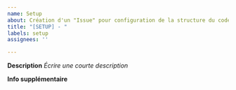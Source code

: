 ```yaml
---
name: Setup
about: Création d'un "Issue" pour configuration de la structure du code, téléchargement des bonnes librairies ou mises en place initiale
title: "[SETUP] - "
labels: setup
assignees: ''

---
```


**Description**
_Écrire une courte description_


**Info supplémentaire**
